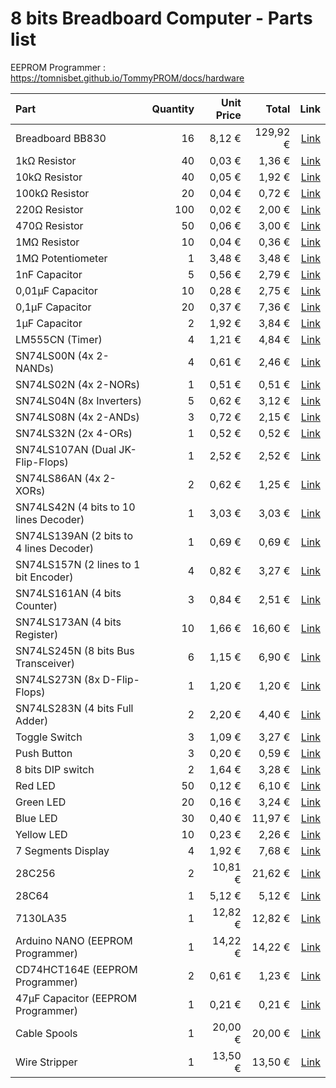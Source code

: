 # 8 bits Breadboard Computer - Parts list

EEPROM Programmer : https://tomnisbet.github.io/TommyPROM/docs/hardware

| Part                                    | Quantity | Unit Price |    Total |                                                                                                                                                                                                                                                                                                                                                                                                                                                                                                                                                                                                                                           Link |
|:----------------------------------------|---------:|-----------:|---------:|-----------------------------------------------------------------------------------------------------------------------------------------------------------------------------------------------------------------------------------------------------------------------------------------------------------------------------------------------------------------------------------------------------------------------------------------------------------------------------------------------------------------------------------------------------------------------------------------------------------------------------------------------:|
| Breadboard BB830                        |       16 |     8,12 € | 129,92 € |                                                                                                                                                                                                                                                                                                                                                                                                                                                                                                                                   [Link](https://www.mouser.fr/ProductDetail/BusBoard-Prototype-Systems/BB830?qs=VEfmQw3KOauhPeTwYxNCaA%3D%3D) |
| 1kΩ Resistor                            |       40 |     0,03 € |   1,36 € |                                                                                                                                                                                                                                                                                                                                                                                                                                                                                                                             [Link](https://www.mouser.fr/ProductDetail/YAGEO/CFR-25JR-52-1K?qs=sGAEpiMZZMtlubZbdhIBIG2rwDeDG2Hz0nFs2Ia3WF8%3D) |
| 10kΩ Resistor                           |       40 |     0,05 € |   1,92 € |                                                                                                                                                                                                                                                                                                                                                                                                                                                                                                                        [Link](https://www.mouser.fr/ProductDetail/YAGEO/CFR25SJT-26-10K?qs=sGAEpiMZZMtlubZbdhIBIMMVXX%252BgggzkNaoPvJwEHrI%3D) |
| 100kΩ Resistor                          |       20 |     0,04 € |   0,72 € |                                                                                                                                                                                                                                                                                                                                                                                                                                                                                                                           [Link](https://www.mouser.fr/ProductDetail/YAGEO/CFR-25JT-52-100K?qs=sGAEpiMZZMtlubZbdhIBIGhJWRsHPi3Sk4OTVw1zMIc%3D) |
| 220Ω Resistor                           |      100 |     0,02 € |   2,00 € |                                                                                                                                                                                                                                                                                                                                                                                                                                                                                                                                           [Link](https://www.mouser.fr/ProductDetail/YAGEO/CFR-25JT-52-220R?qs=KUIzHt%2Fe91lrctWTReofaw%3D%3D) |
| 470Ω Resistor                           |       50 |     0,06 € |   3,00 € |                                                                                                                                                                                                                                                                                                                                                                                                                                                                                                                       [Link](https://www.mouser.fr/ProductDetail/YAGEO/CFR-25JB-52-470R?qs=sGAEpiMZZMtlubZbdhIBINt%2Ft6Hry3%2FBRNeQGvITYbY%3D) |
| 1MΩ Resistor                            |       10 |     0,04 € |   0,36 € |                                                                                                                                                                                                                                                                                                                                                                                                                                                                                                                           [Link](https://www.mouser.fr/ProductDetail/YAGEO/CFR-25JT-52-1M?qs=sGAEpiMZZMtlubZbdhIBIFoOGUvNp40aH4%2FXjzEg6fE%3D) |
| 1MΩ Potentiometer                       |        1 |     3,48 € |   3,48 € |                                                                                                                                                                                                                                                                                                                                                                                                                                                                                                                                            [Link](https://www.mouser.fr/ProductDetail/Bourns/3310C-001-105L?qs=eLugBjTgzvPv9Y%2FgcMMx5A%3D%3D) |
| 1nF Capacitor                           |        5 |     0,56 € |   2,79 € |                                                                                                                                                                                                                                                                                                                                                                                                                                                                                                                              [Link](https://www.mouser.fr/ProductDetail/Vishay-BC-Components/K102J15C0GF53H5G?qs=DPoM0jnrROVTxjmlWxnrvw%3D%3D) |
| 0,01µF Capacitor                        |       10 |     0,28 € |   2,75 € |                                                                                                                                                                                                                                                                                                                                                                                                                                                                                                        [Link](https://www.mouser.fr/ProductDetail/Murata-Electronics/RDER71H103K0K1H03B?qs=sGAEpiMZZMsh%252B1woXyUXjxDBwwEQMMyX8THmGZDylx4%3D) |
| 0,1µF Capacitor                         |       20 |     0,37 € |   7,36 € |                                                                                                                                                                                                                                                                                                                                                                                                                                                                                                  [Link](https://www.mouser.fr/ProductDetail/Vishay-BC-Components/K104K15X7RF53H5G?qs=sGAEpiMZZMsh%252B1woXyUXj30ZYomYlxpXf%2Fk4SX%252BaKhs%3D) |
| 1µF Capacitor                           |        2 |     1,92 € |   3,84 € |                                                                                                                                                                                                                                                                                                                                                                                                                                                                                                        [Link](https://www.mouser.fr/ProductDetail/Vishay-BC-Components/K105K20X7RF53H5G?qs=sGAEpiMZZMsh%252B1woXyUXj30ZYomYlxpX2NqlpTPuHDk%3D) |
| LM555CN (Timer)                         |        4 |     1,21 € |   4,84 € |                                                                                                                                                                                                                                                                                                                                                                                                                                                                                                                                   [Link](https://www.mouser.lu/ProductDetail/Texas-Instruments/LM555CN-NOPB?qs=QbsRYf82W3GjZpQL%2FakZOg%3D%3D) |
| SN74LS00N (4x 2-NANDs)                  |        4 |     0,61 € |   2,46 € |                                                                                                                                                                                                                                                                                                                                                                                                                                                                                                                                    [Link](https://www.mouser.lu/ProductDetail/Texas-Instruments/SN74LS00N?qs=spW5eSrOWB6G5wECF%252BEZFA%3D%3D) |
| SN74LS02N (4x 2-NORs)                   |        1 |     0,51 € |   0,51 € |                                                                                                                                                                                                                                                                                                                                                                                                                                                                                                                                    [Link](https://www.mouser.lu/ProductDetail/Texas-Instruments/SN74LS02N?qs=spW5eSrOWB4KM%252BpAgRke5g%3D%3D) |
| SN74LS04N (8x Inverters)                |        5 |     0,62 € |   3,12 € |                                                                                                                                                                                                                                                                                                                                                                                                                                                                                                                                        [Link](https://www.mouser.lu/ProductDetail/Texas-Instruments/SN74LS04N?qs=spW5eSrOWB4DgGWIHPxzvg%3D%3D) |
| SN74LS08N (4x 2-ANDs)                   |        3 |     0,72 € |   2,15 € |                                                                                                                                                                                                                                                                                                                                                                                                                                                                                                                                        [Link](https://www.mouser.lu/ProductDetail/Texas-Instruments/SN74LS08N?qs=spW5eSrOWB4y5MjcKVGhlA%3D%3D) |
| SN74LS32N (2x 4-ORs)                    |        1 |     0,52 € |   0,52 € |                                                                                                                                                                                                                                                                                                                                                                                                                                                                                                                                        [Link](https://www.mouser.lu/ProductDetail/Texas-Instruments/SN74LS32N?qs=q2XTDbzbm6DA9Mnew5GiLA%3D%3D) |
| SN74LS107AN (Dual JK-Flip-Flops)        |        1 |     2,52 € |   2,52 € |                                                                                                                                                                                                                                                                                                                                                                                                                                                                                                                                    [Link](https://www.mouser.lu/ProductDetail/Texas-Instruments/SN74LS107AN?qs=HE9hdJajmepydgZvtE%2FvQg%3D%3D) |
| SN74LS86AN (4x 2-XORs)                  |        2 |     0,62 € |   1,25 € |                                                                                                                                                                                                                                                                                                                                                                                                                                                                                                                                     [Link](https://www.mouser.lu/ProductDetail/Texas-Instruments/SN74LS86AN?qs=mTHRaKC2c7P%2FJtp1i2FCFw%3D%3D) |
| SN74LS42N (4 bits to 10 lines Decoder)  |        1 |     3,03 € |   3,03 € |                                                                                                                                                                                                                                                                                                                                                                                                                                                                                                                                        [Link](https://www.mouser.lu/ProductDetail/Texas-Instruments/SN74LS42N?qs=OorDGPQ79EpmRjK3jwIo9A%3D%3D) |
| SN74LS139AN (2 bits to 4 lines Decoder) |        1 |     0,69 € |   0,69 € |                                                                                                                                                                                                                                                                                                                                                                                                                                                                                                                                    [Link](https://www.mouser.lu/ProductDetail/Texas-Instruments/SN74LS139AN?qs=3pnr37ZAbK%2FhW2T3DHZDAw%3D%3D) |
| SN74LS157N (2 lines to 1 bit Encoder)   |        4 |     0,82 € |   3,27 € |                                                                                                                                                                                                                                                                                                                                                                                                                                                                                                                                       [Link](https://www.mouser.lu/ProductDetail/Texas-Instruments/SN74LS157N?qs=LzFo6vGRJ4stINDkpW5nIA%3D%3D) |
| SN74LS161AN (4 bits Counter)            |        3 |     0,84 € |   2,51 € |                                                                                                                                                                                                                                                                                                                                                                                                                                                                                                                                    [Link](https://www.mouser.lu/ProductDetail/Texas-Instruments/SN74LS161AN?qs=pt%2FIv5r0EPdAOdsihx36Qg%3D%3D) |
| SN74LS173AN (4 bits Register)           |       10 |     1,66 € |  16,60 € |                                                                                                                                                                                                                                                                                                                                                                                                                                                                                                                                      [Link](https://www.mouser.lu/ProductDetail/Texas-Instruments/SN74LS173AN?qs=nMmhAzRCgdAkY4Cck6ihbQ%3D%3D) |
| SN74LS245N (8 bits Bus Transceiver)     |        6 |     1,15 € |   6,90 € |                                                                                                                                                                                                                                                                                                                                                                                                                                                                                                                                     [Link](https://www.mouser.lu/ProductDetail/Texas-Instruments/SN74LS245N?qs=tJ5HNKWh3OU3CUIGSPX6%2Fg%3D%3D) |
| SN74LS273N (8x D-Flip-Flops)            |        1 |     1,20 € |   1,20 € |                                                                                                                                                                                                                                                                                                                                                                                                                                                                                                                                       [Link](https://www.mouser.lu/ProductDetail/Texas-Instruments/SN74LS273N?qs=DcvZ7Fltd5yuwihPzPUL0Q%3D%3D) |
| SN74LS283N (4 bits Full Adder)          |        2 |     2,20 € |   4,40 € |                                                                                                                                                                                                                                                                                                                                                                                                                                                                                                                                       [Link](https://www.mouser.lu/ProductDetail/Texas-Instruments/SN74LS283N?qs=RnzODY3cU8uVeiPelRVWjw%3D%3D) |
| Toggle Switch                           |        3 |     1,09 € |   3,27 € |                                                                                                                                                                                                                                                                                                                                                                                                                                                                                                                          [Link](https://www.mouser.lu/ProductDetail/TE-Connectivity-Alcoswitch/MHS12204?qs=x%2FgbKjZ2T%2FPUluB%2FWhqq0Q%3D%3D) |
| Push Button                             |        3 |     0,20 € |   0,59 € |                                                                                                                                                                                                                                                                                                                                                                                                                                                                                                                                            [Link](https://www.mouser.lu/ProductDetail/E-Switch/TL1105PF160Q?qs=iWbXB9lueyCtFh0h%2FBaqIg%3D%3D) |
| 8 bits DIP switch                       |        2 |     1,64 € |   3,28 € |                                                                                                                                                                                                                                                                                                                                                                                                                                                                                                                                                  [Link](https://www.mouser.lu/ProductDetail/E-Switch/KAS1108E?qs=f57gQzlyLiprZHQecsfCqA%3D%3D) |
| Red LED                                 |       50 |     0,12 € |   6,10 € |                                                                                                                                                                                                                                                                                                                                                                                                                                                                                                                                             [Link](https://www.mouser.lu/ProductDetail/Lumex/SSL-LX5093IT?qs=z5hCOXTvo57cxO7p%252BvLJIw%3D%3D) |
| Green LED                               |       20 |     0,16 € |   3,24 € |                                                                                                                                                                                                                                                                                                                                                                                                                                                                                                                                                [Link](https://www.mouser.lu/ProductDetail/Kingbright/WP7113GT?qs=pz0eHrWKk7l3r4lHAQVJ9A%3D%3D) |
| Blue LED                                |       30 |     0,40 € |  11,97 € |                                                                                                                                                                                                                                                                                                                                                                                                                                                                                                                                             [Link](https://www.mouser.lu/ProductDetail/Kingbright/WP7083QBD-G?qs=vEWui5pQpatbKK552qzGvw%3D%3D) |
| Yellow LED                              |       10 |     0,23 € |   2,26 € |                                                                                                                                                                                                                                                                                                                                                                                                                                                                                                                                                [Link](https://www.mouser.lu/ProductDetail/Kingbright/WP7113YT?qs=YPg7lQ8MWSfGn6TgDjFnaQ%3D%3D) |
| 7 Segments Display                      |        4 |     1,92 € |   7,68 € |                                                                                                                                                                                                                                                                                                                                                                                                                                                                                                                                  [Link](https://www.mouser.fr/ProductDetail/Vishay-Semiconductors/TDSR1360-IK?qs=5csRq1wdUj5b9hoSL0MeOw%3D%3D) |
| 28C256                                  |        2 |    10,81 € |  21,62 € |                                                                                                                                                                                                                                                                                                                                                                                                                                                                                                                             [Link](https://www.mouser.fr/ProductDetail/Microchip-Technology/AT28C256-15PU?qs=MAR%2F2X5XOp7eAU2%2FlNw9oA%3D%3D) |
| 28C64                                   |        1 |     5,12 € |   5,12 € |                                                                                                                                                                                                                                                                                                                                                                                                                                                                                                                                 [Link](https://www.mouser.fr/ProductDetail/Microchip-Technology/AT28C64B-15PU?qs=2VKgqYuc3OvipbcAuBcLow%3D%3D) |
| 7130LA35                                |        1 |    12,82 € |  12,82 € |                                                                                                                                                                                                                                                                                                                                                                                          [Link](https://www.mouser.fr/ProductDetail/Renesas-Electronics/7130LA35PDG?qs=JcGQCygHkIbDTyiFe0PjnA%3D%3D&countrycode=US&currencycode=USD&_gl=1*3if4y7*_ga*MTAzNTM5OTYxNi4xNzE2ODM0NzE1*_ga_15W4STQT4T*MTcxNjgzNDcxNS4xLjEuMTcxNjgzNDk4MS4yMi4wLjA.) |
| Arduino NANO (EEPROM Programmer)        |        1 |    14,22 € |  14,22 € |                                                                                                                                                                                                                                                                                                                                                                                                                                                                                                                                                   [Link](https://www.mouser.fr/ProductDetail/Arduino/ABX00033?qs=PzGy0jfpSMueXyfBfl2XSA%3D%3D) |
| CD74HCT164E (EEPROM Programmer)         |        2 |     0,61 € |   1,23 € |                                                                                                                                                                                                                                                                                                                                                                                                                                                                                                                                    [Link](https://www.mouser.fr/ProductDetail/Texas-Instruments/CD74HCT164E?qs=6gY4t2uohMwAmwONDb%2FR0A%3D%3D) |
| 47µF Capacitor (EEPROM Programmer)      |        1 |     0,21 € |   0,21 € |                                                                                                                                                                                                                                                                                                                                                                                                                                                                                                              [Link](https://www.mouser.fr/ProductDetail/KYOCERA-AVX/RES0611470M050B?qs=sGAEpiMZZMsh%252B1woXyUXj6XYNPSqQ%252BoesXIY65rkPAg%3D) |
| Cable Spools                            |        1 |    20,00 € |  20,00 € | [Link](https://www.amazon.fr/TUOFENG-bobines-diff%C3%A9rente-raccordement-cavalier/dp/B07V5FVSYL/ref=sr_1_7?__mk_fr_FR=%C3%85M%C3%85%C5%BD%C3%95%C3%91&crid=9NNI6L2Z5VWN&dib=eyJ2IjoiMSJ9.0GJ_2NC1-dbZisNCG0uWgWQKAmWUSuqs-o5ebrTjIZn8ubiU1QwkU9Gh142Fih853z31KGwVFOeWUVoJ-TbGsVzlHju7fXvkdh1JhvuEFUeb_L1T67HrB1iN-VO8_vllr5p35XVy4X2uOKCcWPBG3Zw1nx7cjU_X81v4o8dIwh3YBBq3GOItheXsizC0jtPc10Ji0awo5gZntCq0gPYdBt4ZS-2lh8ybcwGbcFMlggRDWKGcEvTBJjh3TIWkSv9nvJAh-Gai24Zut_mA1TdFyu3uKeqxj4Bwk1IPflw2hgU.IdLQs_p546lxgqjSsf53YLidxIWKaVXIvkeSPAjAAZU&dib_tag=se&keywords=22+awg+cable&qid=1716839166&s=hi&sprefix=22+awg+cable%2Cdiy%2C82&sr=1-7) |
| Wire Stripper                           |        1 |    13,50 € |  13,50 € |                                                 [Link](https://www.amazon.fr/Wirefy-STRP-01-Pince-d%C3%A9nuder-solides/dp/B083LKTZXT/ref=sr_1_18?crid=1HI52SK2G21D5&dib=eyJ2IjoiMSJ9.JQM4iVbF8klw3amOtYc065FbKYv-NfAGcZZs5gl2OoVhTjm6n7Bjygt92mg5nFKy67TeDMlDHA7_CHVoK_IT4qXFojWFLOhDBqFSZM2EDJtZ-jNZBDPui9KriCoaPI1Ip-JXeedRkqllN_Ua4gdOhvGdDFiRlVKo3FDhEWCnTzqaHIiHJxo-SU_hS8YggUuYPuT5h975PPG1vDuQ17uCqMkZhbE8t4ViHT9TyVTLbpvxCce3a7M7YmZ4BJ4Z6o3NGkGyboLwXSYmwIebavVA57y9n47IqYgkE6pGtTDjwRQ.bzsK61mpMEPxOlcViwo8hCNQu6q32Mpx42B3Higbv-Y&dib_tag=se&keywords=pince+a+denuder&qid=1716839292&s=hi&sprefix=pince+a+denud%2Cdiy%2C85&sr=1-18) |
